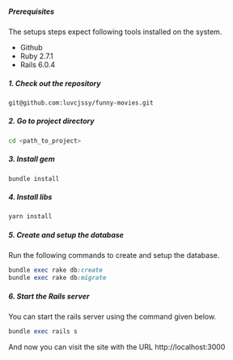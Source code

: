 ##### Prerequisites

The setups steps expect following tools installed on the system.

- Github
- Ruby 2.7.1
- Rails 6.0.4

##### 1. Check out the repository

```bash
git@github.com:luvcjssy/funny-movies.git
```

##### 2. Go to project directory

```bash
cd <path_to_project>
```

##### 3. Install gem
```bash
bundle install
```
##### 4. Install libs
```bash
yarn install
```

##### 5. Create and setup the database

Run the following commands to create and setup the database.

```ruby
bundle exec rake db:create
bundle exec rake db:migrate
```

##### 6. Start the Rails server

You can start the rails server using the command given below.

```ruby
bundle exec rails s
```

And now you can visit the site with the URL http://localhost:3000